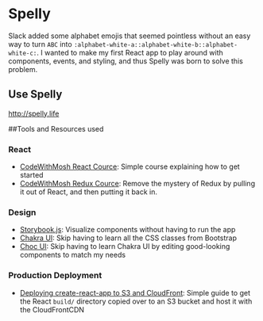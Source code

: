 # Spelly
Slack added some alphabet emojis that seemed pointless without an easy way to turn `ABC` into `:alphabet-white-a::alphabet-white-b::alphabet-white-c:`. I wanted to make my first React app to play around with components, events, and styling, and thus Spelly was born to solve this problem.

## Use Spelly
http://spelly.life

##Tools and Resources used
### React
- [CodeWithMosh React Cource](https://codewithmosh.com/p/mastering-react): Simple course explaining how to get started
- [CodeWithMosh Redux Cource](https://codewithmosh.com/p/mastering-react): Remove the mystery of Redux by pulling it out of React, and then putting it back in.
### Design
- [Storybook.js](https://storybook.js.org/): Visualize components without having to run the app
- [Chakra UI](https://chakra-ui.com/): Skip having to learn all the CSS classes from Bootstrap
- [Choc UI](https://choc-ui.tech/): Skip having to learn Chakra UI by editing good-looking components to match my needs
### Production Deployment
- [Deploying create-react-app to S3 and CloudFront](https://wolovim.medium.com/deploying-create-react-app-to-s3-or-cloudfront-48dae4ce0af): Simple guide to get the React `build/` directory copied over to an S3 bucket and host it with the CloudFrontCDN